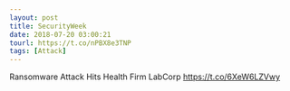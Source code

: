 ```yaml
---
layout: post
title: SecurityWeek
date: 2018-07-20 03:00:21
tourl: https://t.co/nPBX8e3TNP
tags: [Attack]
---
```

Ransomware Attack Hits Health Firm LabCorp https://t.co/6XeW6LZVwy